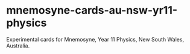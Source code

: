 # mnemosyne-cards-au-nsw-yr11-physics
Experimental cards for Mnemosyne, Year 11 Physics, New South Wales, Australia.
